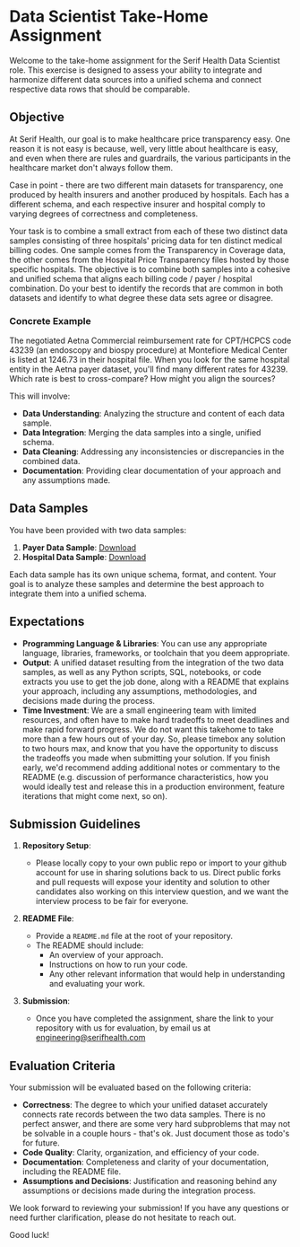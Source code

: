 
# Data Scientist Take-Home Assignment

Welcome to the take-home assignment for the Serif Health Data Scientist role. This exercise is designed to assess your ability to integrate and harmonize different data sources into a unified schema and connect respective data rows that should be comparable. 

## Objective
At Serif Health, our goal is to make healthcare price transparency easy. One reason it is not easy is because, well, very little about healthcare is easy, and even when there are rules and guardrails, the various participants in the healthcare market don't always follow them. 

Case in point - there are two different main datasets for transparency, one produced by health insurers and another produced by hospitals. Each has a different schema, and each respective insurer and hospital comply to varying degrees of correctness and completeness.

Your task is to combine a small extract from each of these two distinct data samples consisting of three hospitals' pricing data for ten distinct medical billing codes. One sample comes from the Transparency in Coverage data, the other comes from the Hospital Price Transparency files hosted by those specific hospitals. The objective is to combine both samples into a cohesive and unified schema that aligns each billing code / payer / hospital combination. Do your best to identify the records that are common in both datasets and identify to what degree these data sets agree or disagree. 

### Concrete Example
The negotiated Aetna Commercial reimbursement rate for CPT/HCPCS code 43239 (an endoscopy and biospy procedure) at Montefiore Medical Center is listed at 1246.73 in their hospital file. When you look for the same hospital entity in the Aetna payer dataset, you'll find many different rates for 43239. Which rate is best to cross-compare? How might you align the sources?

This will involve:
- **Data Understanding**: Analyzing the structure and content of each data sample.
- **Data Integration**: Merging the data samples into a single, unified schema.
- **Data Cleaning**: Addressing any inconsistencies or discrepancies in the combined data.
- **Documentation**: Providing clear documentation of your approach and any assumptions made.

## Data Samples

You have been provided with two data samples:

1. **Payer Data Sample**: [Download](https://mrf.serifhealth.com/public/payer_extract_202502.csv)
2. **Hospital Data Sample**: [Download](https://mrf.serifhealth.com/public/hospital_extract_202502.csv)

Each data sample has its own unique schema, format, and content. Your goal is to analyze these samples and determine the best approach to integrate them into a unified schema.

## Expectations

- **Programming Language & Libraries**: You can use any appropriate language, libraries, frameworks, or toolchain that you deem appropriate.
- **Output**: A unified dataset resulting from the integration of the two data samples, as well as any Python scripts, SQL, notebooks, or code extracts you use to get the job done, along with a README that explains your approach, including any assumptions, methodologies, and decisions made during the process.
- **Time Investment**: We are a small engineering team with limited resources, and often have to make hard tradeoffs to meet deadlines and make rapid forward progress. We do not want this takehome to take more than a few hours out of your day. So, please timebox any solution to two hours max, and know that you have the opportunity to discuss the tradeoffs you made when submitting your solution. If you finish early, we'd recommend adding additional notes or commentary to the README (e.g. discussion of performance characteristics, how you would ideally test and release this in a production environment, feature iterations that might come next, so on).
 
## Submission Guidelines
1. **Repository Setup**:
   - Please locally copy to your own public repo or import to your github account for use in sharing solutions back to us. Direct public forks and pull requests will expose your identity and solution to other candidates also working on this interview question, and we want the interview process to be fair for everyone.

3. **README File**:
   - Provide a `README.md` file at the root of your repository.
   - The README should include:
     - An overview of your approach.
     - Instructions on how to run your code.
     - Any other relevant information that would help in understanding and evaluating your work.

4. **Submission**:
   - Once you have completed the assignment, share the link to your repository with us for evaluation, by email us at [engineering@serifhealth.com](mailto:engineering@serifhealth.com)

## Evaluation Criteria

Your submission will be evaluated based on the following criteria:

- **Correctness**: The degree to which your unified dataset accurately connects rate records between the two data samples. There is no perfect answer, and there are some very hard subproblems that may not be solvable in a couple hours - that's ok. Just document those as todo's for future.
- **Code Quality**: Clarity, organization, and efficiency of your code.
- **Documentation**: Completeness and clarity of your documentation, including the README file.
- **Assumptions and Decisions**: Justification and reasoning behind any assumptions or decisions made during the integration process.

We look forward to reviewing your submission! If you have any questions or need further clarification, please do not hesitate to reach out.

Good luck!
